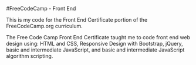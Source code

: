 #FreeCodeCamp - Front End

This is my code for the Front End Certificate portion of the FreeCodeCamp.org curriculum.

The Free Code Camp Front End Certificate taught me to code front end web design using: HTML and CSS, Responsive Design with Bootstrap, jQuery, basic and intermediate JavaScript, and basic and intermediate JavaScript algorithm scripting. 


